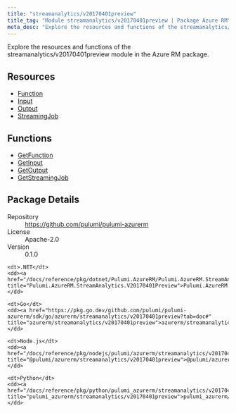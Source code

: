 ```yaml
---
title: "streamanalytics/v20170401preview"
title_tag: "Module streamanalytics/v20170401preview | Package Azure RM"
meta_desc: "Explore the resources and functions of the streamanalytics/v20170401preview module in the Azure RM package."
---
```


<!-- WARNING: this file was generated by Pulumi Docs Generator. -->
<!-- Do not edit by hand unless you're certain you know what you are doing! -->

Explore the resources and functions of the streamanalytics/v20170401preview module in the Azure RM package.

<h2 id="resources">Resources</h2>
<ul class="api">
    <li><a href="function" title="Function"><span class="symbol resource"></span>Function</a></li>
    <li><a href="input" title="Input"><span class="symbol resource"></span>Input</a></li>
    <li><a href="output" title="Output"><span class="symbol resource"></span>Output</a></li>
    <li><a href="streamingjob" title="StreamingJob"><span class="symbol resource"></span>StreamingJob</a></li>
</ul>

<h2 id="functions">Functions</h2>
<ul class="api">
    <li><a href="getfunction" title="GetFunction"><span class="symbol function"></span>GetFunction</a></li>
    <li><a href="getinput" title="GetInput"><span class="symbol function"></span>GetInput</a></li>
    <li><a href="getoutput" title="GetOutput"><span class="symbol function"></span>GetOutput</a></li>
    <li><a href="getstreamingjob" title="GetStreamingJob"><span class="symbol function"></span>GetStreamingJob</a></li>
</ul>

<h2 id="package-details">Package Details</h2>
<dl class="package-details">
	<dt>Repository</dt>
	<dd><a href="https://github.com/pulumi/pulumi-azurerm">https://github.com/pulumi/pulumi-azurerm</a></dd>
	<dt>License</dt>
	<dd>Apache-2.0</dd>
	<dt>Version</dt>
	<dd>0.1.0</dd>
</dl>



<dl class="tabular">

    <dt>.NET</dt>
    <dd><a href="/docs/reference/pkg/dotnet/Pulumi.AzureRM/Pulumi.AzureRM.StreamAnalytics.V20170401Preview.html" title="Pulumi.AzureRM.StreamAnalytics.V20170401Preview">Pulumi.AzureRM.StreamAnalytics.V20170401Preview</a></dd>

    <dt>Go</dt>
    <dd><a href="https://pkg.go.dev/github.com/pulumi/pulumi-azurerm/sdk/go/azurerm/streamanalytics/v20170401preview?tab=doc#" title="azurerm/streamanalytics/v20170401preview">azurerm/streamanalytics/v20170401preview</a></dd>

    <dt>Node.js</dt>
    <dd><a href="/docs/reference/pkg/nodejs/pulumi/azurerm/streamanalytics/v20170401preview/#" title="@pulumi/azurerm/streamanalytics/v20170401preview">@pulumi/azurerm/streamanalytics/v20170401preview</a></dd>

    <dt>Python</dt>
    <dd><a href="/docs/reference/pkg/python/pulumi_azurerm/streamanalytics/v20170401preview" title="pulumi_azurerm/streamanalytics/v20170401preview">pulumi_azurerm/streamanalytics/v20170401preview</a></dd>

</dl>


